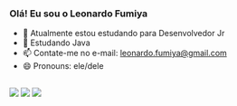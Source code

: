 ### Olá! Eu sou o Leonardo Fumiya

- 🔭 Atualmente estou estudando para Desenvolvedor Jr
- 🌱 Estudando Java
- 📫 Contate-me no e-mail: leonardo.fumiya@gmail.com
- 😄 Pronouns: ele/dele

##

<div> 
  <a href="https://www.instagram.com/leojanegitz" target="_blank"><img src="https://img.shields.io/badge/-Instagram-%23E4405F?style=for-the-badge&logo=instagram&logoColor=white" target="_blank"></a>
  <a href = "mailto:leonardo.fumiya@gmail.com"><img src="https://img.shields.io/badge/-Gmail-%23333?style=for-the-badge&logo=gmail&logoColor=white" target="_blank"></a>
  <a href="www.linkedin.com/in/leonardofumiyajanegitz" target="_blank"><img src="https://img.shields.io/badge/-LinkedIn-%230077B5?style=for-the-badge&logo=linkedin&logoColor=white" target="_blank"></a> 
</div>


